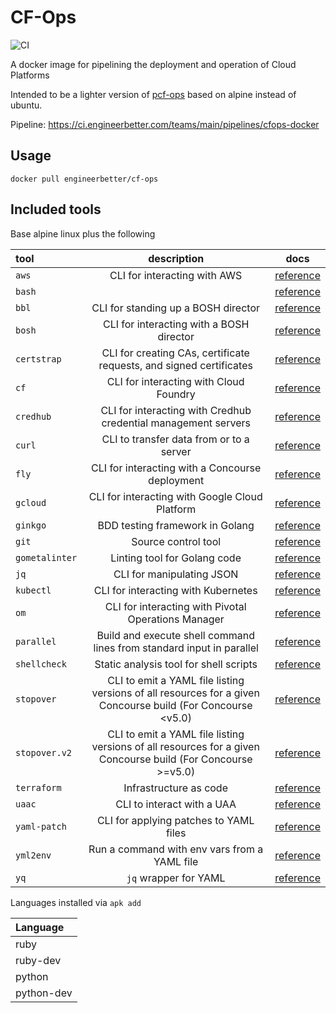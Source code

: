 # CF-Ops

![CI](https://ci.engineerbetter.com/api/v1/teams/main/pipelines/cfops-docker/badge)

A docker image for pipelining the deployment and operation of Cloud Platforms

Intended to be a lighter version of [pcf-ops](https://github.com/EngineerBetter/pcfops-docker) based on alpine instead of ubuntu.

Pipeline: https://ci.engineerbetter.com/teams/main/pipelines/cfops-docker

## Usage

`docker pull engineerbetter/cf-ops`

## Included tools

Base alpine linux plus the following

|tool|description|docs|
|:-|:-:|:-:|
|`aws`|CLI for interacting with AWS|[reference](https://docs.aws.amazon.com/cli/latest/reference)|
|`bash`||[reference](https://www.gnu.org/software/bash/manual/bash.html)|
|`bbl`|CLI for standing up a BOSH director|[reference](https://github.com/cloudfoundry/bosh-bootloader)|
|`bosh`|CLI for interacting with a BOSH director|[reference](https://bosh.io/docs/cli-v2/)|
|`certstrap`|CLI for creating CAs, certificate requests, and signed certificates|[reference](https://github.com/square/certstrap)|
|`cf`|CLI for interacting with Cloud Foundry|[reference](https://docs.cloudfoundry.org/cf-cli/)|
|`credhub`|CLI for interacting with Credhub credential management servers|[reference](https://github.com/cloudfoundry-incubator/credhub-cli)|
|`curl`|CLI to transfer data from or to a server|[reference](https://curl.haxx.se/docs/manpage.html)|
|`fly`|CLI for interacting with a Concourse deployment|[reference](https://concourse-ci.org/fly.html)|
|`gcloud`|CLI for interacting with Google Cloud Platform|[reference](https://cloud.google.com/sdk/gcloud/)|
|`ginkgo`|BDD testing framework in Golang|[reference](http://onsi.github.io/ginkgo/)|
|`git`|Source control tool|[reference](https://git-scm.com/docs)|
|`gometalinter`|Linting tool for Golang code|[reference](https://godoc.org/gopkg.in/alecthomas/gometalinter.v2)|
|`jq`|CLI for manipulating JSON|[reference](https://stedolan.github.io/jq/manual/)|
|`kubectl`|CLI for interacting with Kubernetes|[reference](https://kubernetes.io/docs/reference/kubectl/overview/)|
|`om`|CLI for interacting with Pivotal Operations Manager|[reference](https://github.com/pivotal-cf/om/blob/master/docs/README.md)|
|`parallel`|Build and execute shell command lines from standard input in parallel|[reference](https://www.gnu.org/software/parallel/man.html)|
|`shellcheck`|Static analysis tool for shell scripts|[reference](https://github.com/koalaman/shellcheck)|
|`stopover`|CLI to emit a YAML file listing versions of all resources for a given Concourse build (For Concourse <v5.0)|[reference](https://github.com/EngineerBetter/stopover)|
|`stopover.v2`|CLI to emit a YAML file listing versions of all resources for a given Concourse build (For Concourse >=v5.0)|[reference](https://github.com/EngineerBetter/stopover)|
|`terraform`|Infrastructure as code|[reference](https://www.terraform.io/intro/index.html)|
|`uaac`|CLI to interact with a UAA|[reference](https://github.com/cloudfoundry/cf-uaac)|
|`yaml-patch`|CLI for applying patches to YAML files|[reference](https://github.com/krishicks/yaml-patch)|
|`yml2env`|Run a command with env vars from a YAML file|[reference](https://github.com/EngineerBetter/yml2env)|
|`yq`|`jq` wrapper for YAML|[reference](https://github.com/kislyuk/yq)|

Languages installed via `apk add`

|Language|
|:-|
|ruby|
|ruby-dev|
|python|
|python-dev|
